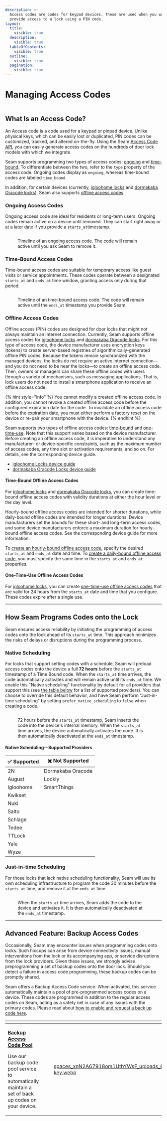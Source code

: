 ```yaml
---
description: >-
  Access codes are codes for keypad devices. These are used when you want to
  provide access to a lock using a PIN code.
layout:
  title:
    visible: true
  description:
    visible: true
  tableOfContents:
    visible: true
  outline:
    visible: true
  pagination:
    visible: true
---
```


# Managing Access Codes

<figure><img src="../../../.gitbook/assets/code_unlock.gif" alt=""><figcaption></figcaption></figure>

## What Is an Access Code?

An Access code is a code used for a keypad or pinpad device. Unlike physical keys, which can be easily lost or duplicated, PIN codes can be customized, tracked, and altered on-the-fly. Using the Seam [Access Code API](../../../api-clients/access-codes/), you can easily generate access codes on the hundreds of door lock models with which we integrate.

Seam supports programming two types of access codes: [ongoing](./#ongoing-access-codes) and [time-bound](./#time-bound-access-codes). To differentiate between the two, refer to the `type` property of the access code. Ongoing codes display as `ongoing`, whereas time-bound codes are labeled `time_bound`.

In addition, for certain devices (currently, [igloohome locks](../../../device-guides/igloohome-locks.md) and [dormakaba Oracode locks](../../../device-guides/dormakaba-oracode-locks.md)), Seam also supports [offline access codes](./#offline-access-codes).

### **Ongoing Access Codes**

Ongoing access code are ideal for residents or long-term users. Ongoing codes remain active on a device until removed. They can start right away or at a later date if you provide a `starts_at`timestamp.

<figure><img src="../../../.gitbook/assets/ongoing-access-code-light.png" alt=""><figcaption><p>Timeline of an ongoing access code. The code will remain active until you ask Seam to remove it.</p></figcaption></figure>

### **Time-Bound Access Codes**

Time-bound access codes are suitable for temporary access like guest visits or service appointments. These codes operate between a designated `starts_at` and `ends_at` time window, granting access only during that period.

<figure><img src="../../../.gitbook/assets/time-bound-access-code-light.png" alt=""><figcaption><p>Timeline of an time-bound access code. The code will remain active until the <code>ends_at</code> timestamp you provide Seam.</p></figcaption></figure>

### Offline Access Codes

Offline access (PIN) codes are designed for door locks that might not always maintain an internet connection. Currently, Seam supports offline access codes for [igloohome locks](../../../device-guides/igloohome-locks.md) and [dormakaba Oracode locks](../../../device-guides/dormakaba-oracode-locks.md). For this type of access code, the device manufacturer uses encryption keys (tokens) to create server-based registries of algorithmically-generated offline PIN codes. Because the tokens remain synchronized with the managed devices, the locks do not require an active internet connection—and you do not need to be near the locks—to create an offline access code. Then, owners or managers can share these offline codes with users through a variety of mechanisms, such as messaging applications. That is, lock users do not need to install a smartphone application to receive an offline access code.

{% hint style="info" %}
You cannot modify a created offline access code. In addition, you cannot revoke a created offline access code before the configured expiration date for the code. To invalidate an offline access code before the expiration date, you must either perform a factory reset on the device or re-pair your smartphone with the device.
{% endhint %}

Seam supports two types of offline access codes: [time-bound](./#time-bound-offline-access-codes) and [one-time-use](./#one-time-use-offline-access-codes). Note that this support varies based on the device manufacturer. Before creating an offline access code, it is imperative to understand any manufacturer- or device-specific constraints, such as the maximum number of access codes, any time slot or activation requirements, and so on. For details, see the corresponding device guide.

* [igloohome Locks device guide](../../../device-guides/igloohome-locks.md)
* [dormakaba Oracode Locks device guide](../../../device-guides/dormakaba-oracode-locks.md)

#### Time-Bound Offline Access Codes

For [igloohome locks](../../../device-guides/igloohome-locks.md) and [dormakaba Oracode locks](../../../device-guides/dormakaba-oracode-locks.md), you can create time-bound offline access codes with validity durations at either the hour level or the day level.

Hourly-bound offline access codes are intended for shorter durations, while daily-bound offline codes are intended for longer durations. Device manufacturers set the bounds for these short- and long-term access codes, and some device manufacturers enforce a maximum duration for hourly-bound offline access codes. See the corresponding device guide for more information.

To [create an hourly-bound offline access code](offline-access-codes.md#program-an-hourly-bound-offline-access-code), specify the desired `starts_at` and `ends_at` date and time. To [create a daily-bound offline access code](offline-access-codes.md#program-a-daily-bound-offline-access-code), you must specify the same time in the `starts_at` and `ends_at` properties.

#### One-Time-Use Offline Access Codes

For [igloohome locks](../../../device-guides/igloohome-locks.md), you can create [one-time-use offline access codes](offline-access-codes.md#creating-one-time-use-offline-access-codes) that are valid for 24 hours from the `starts_at` date and time that you configure. These codes expire after a single use.

***

## How Seam Programs Codes onto the Lock

Seam ensures access reliability by initiating the programming of access codes onto the lock ahead of its `starts_at` time. This approach minimizes the risks of delays or disruptions during the programming process.

### **Native Scheduling**

For locks that support setting codes with a schedule, Seam will preload access codes onto the device a full **72 hours** before the `starts_at` timestamp of a Time Bound code. When the `starts_at` time arrives, the code automatically activates and will remain active until its `ends_at` time. We enable this "Native scheduling" functionality by default for all providers that support this (see [the table below](./#native-scheduling-supported-providers) for a list of supported providers). You can choose to override this default behavior, and have Seam perform "Just-in-time scheduling" by setting `prefer_native_scheduling` to `false` when creating a code.

<figure><img src="../../../.gitbook/assets/native-code-programming-dark.png" alt=""><figcaption><p>72 hours before the <code>starts_at</code> timestamp, Seam inserts the code into the device's internal memory. When the <code>starts_at</code> time arrives, the device automatically activates the code. It is then automatically deactivated at the <code>ends_at</code> timestamp.</p></figcaption></figure>

#### Native Scheduling—Supported Providers

| ✅ Supported | ✖️ Not Supported  |
| ----------- | ----------------- |
| 2N          | Dormakaba Oracode |
| August      | Lockly            |
| Igloohome   | SmartThings       |
| Kwikset     |                   |
| Nuki        |                   |
| Salto       |                   |
| Schlage     |                   |
| Tedee       |                   |
| TTLock      |                   |
| Yale        |                   |
| Wyze        |                   |

### **Just-in-time Scheduling**

For those locks that lack native scheduling functionality, Seam will use its own scheduling infrastructure to program the code 30 minutes before the `starts_at` time, and remove it at the `ends_at` time.

<figure><img src="../../../.gitbook/assets/just-in-time-programming-dark.png" alt=""><figcaption><p>When the <code>starts_at</code> time arrives, Seam adds the code to the device and activates it. It is then automatically deactivated at the <code>ends_at</code> timestamp.</p></figcaption></figure>

***

## Advanced Feature: Backup Access Codes

Occasionally, Seam may encounter issues when programming codes onto locks. Such hiccups can arise from device connectivity issues, manual interventions from the lock or its accompanying app, or service disruptions from the lock providers. Given these issues, we strongly advise preprogramming a set of backup codes onto the door lock. Should you detect a failure in access code programming, these backup codes can be promptly shared.

Seam offers a Backup Access Code service. When activated, this service automatically maintain a pool of pre-programmed access codes on a device. These codes are programmed in addition to the regular access codes on Seam, acting as a safety net in case of any issues with the primary codes. Please read about [how to enable and request a back up code here](backup-access-codes.md).

<table data-card-size="large" data-view="cards"><thead><tr><th></th><th></th><th></th><th data-hidden data-card-cover data-type="files"></th><th data-hidden data-card-target data-type="content-ref"></th></tr></thead><tbody><tr><td><p><a href="backup-access-codes.md"><strong>Backup Access Code Pool</strong></a></p><p>Use our backup code pool service to automatically maintain a set of back up codes on your device.</p></td><td></td><td></td><td><a href="../../../.gitbook/assets/spaces_xnN2A67918om1UthYWsF_uploads_6mrS1LVdcoGmXAagf0SI_recycle key.webp">spaces_xnN2A67918om1UthYWsF_uploads_6mrS1LVdcoGmXAagf0SI_recycle key.webp</a></td><td><a href="broken-reference/">broken-reference</a></td></tr></tbody></table>
